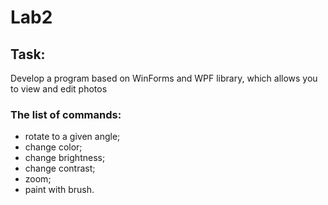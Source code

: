 # Lab2

## Task:

Develop a program based on WinForms and WPF library, which allows you to view and edit photos

### The list of commands:

- rotate to a given angle;
-  change color;
-  change brightness;
-  change contrast;
-  zoom;
-  paint with brush.
